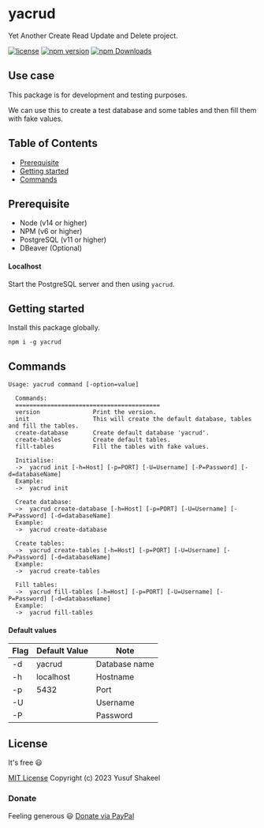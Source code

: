 # yacrud
Yet Another Create Read Update and Delete project.

[![license](https://img.shields.io/badge/license-MIT-blue.svg)](https://github.com/yusufshakeel/yacrud)
[![npm version](https://img.shields.io/badge/npm-0.3.0-blue.svg)](https://www.npmjs.com/package/yacrud)
[![npm Downloads](https://img.shields.io/npm/dm/yacrud.svg)](https://www.npmjs.com/package/yacrud)

## Use case

This package is for development and testing purposes.

We can use this to create a test database and some tables and then fill them with fake values.

## Table of Contents

* [Prerequisite](#prerequisite)
* [Getting started](#getting-started)
* [Commands](#commands)

## Prerequisite

* Node (v14 or higher)
* NPM (v6 or higher)
* PostgreSQL (v11 or higher)
* DBeaver (Optional)

#### Localhost

Start the PostgreSQL server and then using `yacrud`.

## Getting started

Install this package globally.

```shell
npm i -g yacrud
```

## Commands

```shell
Usage: yacrud command [-option=value]
  
  Commands:
  =========================================
  version               Print the version.
  init                  This will create the default database, tables and fill the tables.
  create-database       Create default database 'yacrud'.
  create-tables         Create default tables.
  fill-tables           Fill the tables with fake values.
  
  Initialise:
  ->  yacrud init [-h=Host] [-p=PORT] [-U=Username] [-P=Password] [-d=databaseName]
  Example:
  ->  yacrud init
  
  Create database:
  ->  yacrud create-database [-h=Host] [-p=PORT] [-U=Username] [-P=Password] [-d=databaseName]
  Example:
  ->  yacrud create-database
  
  Create tables:
  ->  yacrud create-tables [-h=Host] [-p=PORT] [-U=Username] [-P=Password] [-d=databaseName]
  Example:
  ->  yacrud create-tables
  
  Fill tables:
  ->  yacrud fill-tables [-h=Host] [-p=PORT] [-U=Username] [-P=Password] [-d=databaseName]
  Example:
  ->  yacrud fill-tables
```

#### Default values
| Flag  | Default Value | Note          |
|-------|---------------|---------------|
| -d    | yacrud        | Database name |
| -h    | localhost     | Hostname      |
| -p    | 5432          | Port          |
| -U    |               | Username      |
| -P    |               | Password      |


## License

It's free :smiley:

[MIT License](https://github.com/yusufshakeel/yacrud/blob/main/LICENSE) Copyright (c) 2023 Yusuf Shakeel

### Donate

Feeling generous :smiley: [Donate via PayPal](https://www.paypal.me/yusufshakeel)